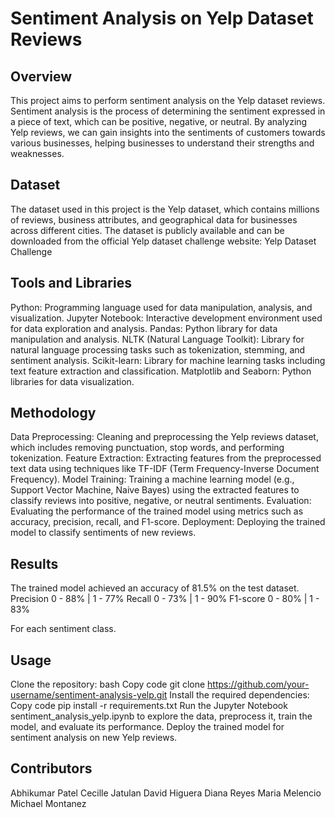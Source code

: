 # Sentiment Analysis on Yelp Dataset Reviews
## Overview
This project aims to perform sentiment analysis on the Yelp dataset reviews. Sentiment analysis is the process of determining the sentiment expressed in a piece of text, which can be positive, negative, or neutral. By analyzing Yelp reviews, we can gain insights into the sentiments of customers towards various businesses, helping businesses to understand their strengths and weaknesses.

## Dataset
The dataset used in this project is the Yelp dataset, which contains millions of reviews, business attributes, and geographical data for businesses across different cities. The dataset is publicly available and can be downloaded from the official Yelp dataset challenge website: Yelp Dataset Challenge

## Tools and Libraries
Python: Programming language used for data manipulation, analysis, and visualization.
Jupyter Notebook: Interactive development environment used for data exploration and analysis.
Pandas: Python library for data manipulation and analysis.
NLTK (Natural Language Toolkit): Library for natural language processing tasks such as tokenization, stemming, and sentiment analysis.
Scikit-learn: Library for machine learning tasks including text feature extraction and classification.
Matplotlib and Seaborn: Python libraries for data visualization.

## Methodology
Data Preprocessing: Cleaning and preprocessing the Yelp reviews dataset, which includes removing punctuation, stop words, and performing tokenization.
Feature Extraction: Extracting features from the preprocessed text data using techniques like TF-IDF (Term Frequency-Inverse Document Frequency).
Model Training: Training a machine learning model (e.g., Support Vector Machine, Naive Bayes) using the extracted features to classify reviews into positive, negative, or neutral sentiments.
Evaluation: Evaluating the performance of the trained model using metrics such as accuracy, precision, recall, and F1-score.
Deployment: Deploying the trained model to classify sentiments of new reviews.

## Results
The trained model achieved an accuracy of 81.5% on the test dataset.
Precision 0 - 88%  |  1 - 77%
Recall 0 - 73%  |  1 - 90%
F1-score 0 - 80%  |  1 - 83%

For each sentiment class.

## Usage
Clone the repository:
bash
Copy code
git clone https://github.com/your-username/sentiment-analysis-yelp.git
Install the required dependencies:
Copy code
pip install -r requirements.txt
Run the Jupyter Notebook sentiment_analysis_yelp.ipynb to explore the data, preprocess it, train the model, and evaluate its performance.
Deploy the trained model for sentiment analysis on new Yelp reviews.

## Contributors
Abhikumar Patel
Cecille Jatulan
David Higuera
Diana Reyes
Maria Melencio
Michael Montanez

